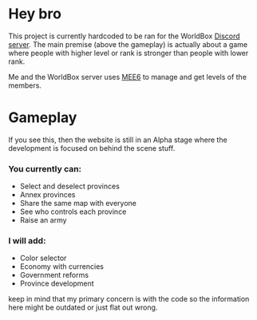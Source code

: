 # Hey bro
This project is currently hardcoded to be ran for the WorldBox [Discord server](https://discord.gg/worldbox). 
The main premise (above the gameplay) is actually about a game where people with higher level or rank is stronger than people with lower rank.

Me and the WorldBox server uses [MEE6](https://mee6.xyz/en/) to manage and get levels of the members.

# Gameplay
If you see this, then the website is still in an Alpha stage where the development is focused on behind the scene stuff.

### You currently can:
- Select and deselect provinces
- Annex provinces
- Share the same map with everyone
- See who controls each province
- Raise an army

### I will add:
- Color selector
- Economy with currencies
- Government reforms
- Province development

keep in mind that my primary concern is with the code so the information here might be outdated or just flat out wrong.